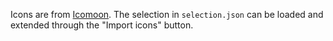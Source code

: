 Icons are from [Icomoon](https://icomoon.io/app/). The selection in `selection.json` can be loaded and extended through the "Import icons" button.

